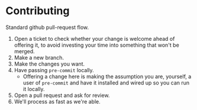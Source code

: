 # Contributing

Standard github pull-request flow.

1. Open a ticket to check whether your change is welcome ahead of offering it, to avoid investing your time into something that won't be merged.
1. Make a new branch.
1. Make the changes you want.
1. Have passing `pre-commit` locally.
    * Offering a change here is making the assumption you are, yourself, a user of `pre-commit` and have it installed and wired up so you can run it locally.
1. Open a pull request and ask for review.
1. We'll process as fast as we're able.
